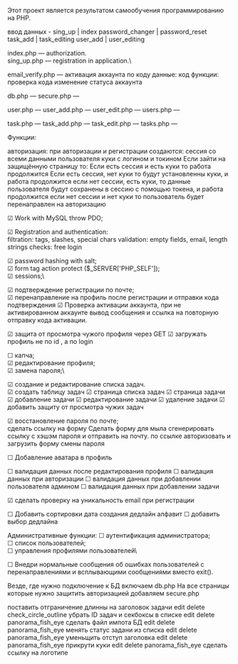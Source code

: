 Этот проект является результатом самообучения программированию на PHP.

ввод данных - sing_up | index
              password_changer | password_reset
              task_add | task_editing
              user_add | user_editing

index.php — authorization.\
sing_up.php — registration in application.\


email_verify.php — активация аккаунта по коду
    данные:
        код
    функции:
        проверка кода
        изменение статуса аккаунта
        
db.php — 
secure.php —
 
user.php — 
user_add.php — 
user_edit.php — 
users.php — 

task.php — 
task_add.php — 
task_edit.php — 
tasks.php —

Функции:

авторизация:
при авторизации и регистрации создаются:
    сессия со всеми данными пользователя
    куки с логином и токином
Если зайти на защищённую страницу то:
    Если есть сессия и есть куки то работа продолжится
    Если есть сессия, нет куки то будут установленны куки, и работа продолжится
    если нет сессии, есть куки, то данные пользователя будут сохранены в сессию с помощью токена, и работа продолжится
    если нет сессии и нет куки то пользователь будет перенаправлен на авторизацию
 
☑ Work with MySQL throw PDO;

☑ Registration and authentication:\
filtration: tags, slashes, special chars
validation: empty fields, email, length strings
checks: free login

☑ password hashing with salt;\
☑ form tag action protect ($_SERVER['PHP_SELF']);\
☑ sessions;\

☑ подтверждение регистрации по почте;\
☑ перенаправление на профиль после регистрации и отправки кода подтверждения
☑ Проверка активации аккаунта, при не активированном аккаунте вывод сообщения и
    ссылка на повторную отправку кода активации.


☑ защита от просмотра чужого профиля через GET
☑ загружать профиль не по id , а по login

☐ капча;\
☑ редактирование профиля;\
☑ замена пароля;\

☑ создание и редактирование списка задач.\
☑ создать таблицу задач
☑ страница списка задач
☑ страница задачи
☑ добавление задачи
☑ редактирование задачи
☑ удаление задачи
☑ добавить защиту от просмотра чужих задач

☑ восстановление пароля по почте;\
    сделать ссылку на форму
    Сделать форму для мыла
    сгенерировать ссылку с хэшэм пароля и отправить на почту.
    по ссылке авторизовать и загрузить форму смены пароля 
    

☐ Добавление аватара в профиль

☐ валидация данных после редактирования профиля
☐ валидация данных при авторизации
☐ валидация данных при добавлении пользователя админом
☐ валидация данных при добавлении задачи

☑ сделать проверку на уникальность email при регистрации

☐ Добавить сортировки
    дата создания
    дедлайн
    алфавит
☐ добавить выбор дедлайна

Административные функции:
☐ аутентификация администратора;\
☐ список пользователей;\
☐ управления профилями пользователей\

☐ Внедри нормальные сообщения об ошибках пользователей с перенаправлениями и
    всплывающими сообщениями вместо exit().


Везде, где нужно подключение к БД включаем db.php
На все страницы которые нужно защитить авторизацией добавляем secure.php 

поставить отграничение длинны на заголовок задачи	edit	delete
check_circle_outline	убрать ID задач и секбоксы в списке	edit	delete
panorama_fish_eye	сделать файл импота БД	edit	delete
panorama_fish_eye	менять статус задани из списка	edit	delete
panorama_fish_eye	уменьщить отступ заголовка	edit	delete
panorama_fish_eye	прикрути куки	edit	delete
panorama_fish_eye	сделать ссылку на логотипе